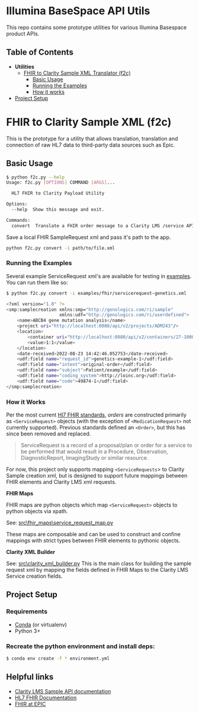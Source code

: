 Illumina BaseSpace API Utils
=======
This repo contains some prototype utilities for various Illumina Basespace product APIs.

## Table of Contents
* **Utilities**
  * [FHIR to Clarity Sample XML Translator (f2c)](#fhir-to-clarity-sample-xml)
    * [Basic Usage](#basic-usage)
    * [Running the Examples](#running-the-examples)
    * [How it works](#how-it-works)
* [Project Setup](#project-setup)

# FHIR to Clarity Sample XML (f2c)
This is the prototype for a utility that allows translation, translation and connection of raw HL7 data to third-party data sources such as Epic.

## Basic Usage
```sh
$ python f2c.py --help
Usage: f2c.py [OPTIONS] COMMAND [ARGS]...

  HL7 FHIR to Clarity Payload Utility

Options:
  --help  Show this message and exit.

Commands:
  convert  Translate a FHIR order message to a Clarity LMS /service API...
```

Save a local FHIR SampleRequest xml and pass it's path to the app.
```bash
python f2c.py convert -i path/to/file.xml
```

### Running the Examples
Several example ServiceRequest xml's are available for testing in [examples](/examples). You can run them like so:
```bash
$ python f2c.py convert -i examples/fhir/servicerequest-genetics.xml

<?xml version="1.0" ?>
<smp:samplecreation xmlns:smp="http://genologics.com/ri/sample"
                    xmlns:udf="http://genologics.com/ri/userdefined">
    <name>ABCB4 gene mutation analysis</name>
    <project uri="http://localhost:8080/api/v2/projects/ADM243"/>
    <location>
        <container uri="http://localhost:8080/api/v2/containers/27-100001"/>
        <value>1:1</value>
    </location>
    <date-received>2022-08-23 14:42:46.052753</date-received>
    <udf:field name="request_id">genetics-example-1</udf:field>
    <udf:field name="intent">original-order</udf:field>
    <udf:field name="subject">Patient/example</udf:field>
    <udf:field name="coding_system">http://loinc.org</udf:field>
    <udf:field name="code">49874-1</udf:field>
</smp:samplecreation>
```

### How it Works
Per the most current [Hl7 FHIR standards](http://hl7.org/fhir/), _orders_ are constructed primarily as `<ServiceRequest>` objects (with the exception of `<MedicationRequest>` not currently supported). Previous standards defined an `<Order>`, but this has since been removed and replaced.

> ServiceRequest is a record of a proposal/plan or order for a service to be performed that would result in a Procedure, Observation, DiagnosticReport, ImagingStudy or similar resource.

For now, this project only supports mapping `<ServiceRequests`> to Clarity Sample creation xml, but is designed to support future mappings between FHIR elements and Clarity LMS xml requests.

**FHIR Maps**

FHIR maps are python objects which map `<ServiceRequest>` objects to python objects via xpath.

See: [src\fhir_maps\service_request_map.py](src\fhir_maps\service_request_map.py)

These maps are composable and can be used to construct and confine mappings with strict types between FHIR elements to pythonic objects.

**Clarity XML Builder**

See: [src\clarity_xml_builder.py](src\clarity_xml_builder.py)
This is the main class for building the sample request xml by mapping the fields defined in FHIR Maps to the Clarity LMS Service creation fields.

## Project Setup
### Requirements
* [Conda](https://docs.conda.io/en/latest/miniconda.html) (or virtualenv)
* Python 3+

### Recreate the python environment and install deps:
  
  ```sh
  $ conda env create -f * environment.yml
  ```

## Helpful links
* [Clarity LMS Sample API documentation](https://d10e8rzir0haj8.cloudfront.net/6.0/data_smp.html#artifact)
* [HL7 FHIR Documentation](http://hl7.org/fhir/)
* [FHIR at EPIC](https://fhir.epic.com/)
